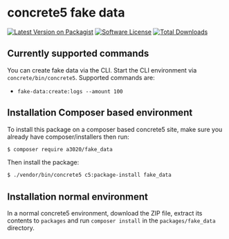 # concrete5 fake data

[![Latest Version on Packagist][ico-version]][link-packagist]
[![Software License][ico-license]](LICENSE.txt)
[![Total Downloads][ico-downloads]][link-downloads]

## Currently supported commands
You can create fake data via the CLI. Start the CLI environment via `concrete/bin/concrete5`. Supported commands are:
- `fake-data:create:logs --amount 100`

## Installation Composer based environment

To install this package on a composer based concrete5 site, make sure you already have composer/installers then run:

```sh
$ composer require a3020/fake_data
```

Then install the package:

```sh
$ ./vendor/bin/concrete5 c5:package-install fake_data
```

## Installation normal environment
In a normal concrete5 environment, download the ZIP file, extract its
contents to `packages` and run `composer install` in the `packages/fake_data` directory.

[ico-version]: https://img.shields.io/packagist/v/a3020/fake_data.svg?style=flat-square
[ico-license]: https://img.shields.io/badge/license-MIT-brightgreen.svg?style=flat-square
[ico-downloads]: https://img.shields.io/packagist/dt/a3020/fake_data.svg?style=flat-square

[link-packagist]: https://packagist.org/packages/a3020/fake_data
[link-downloads]: https://packagist.org/packages/a3020/fake_data
